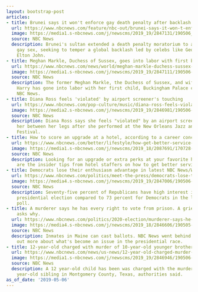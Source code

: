 ```yaml
---
layout: bootstrap-post
articles:
- title: Brunei says it won't enforce gay death penalty after backlash
  url: https://www.nbcnews.com/feature/nbc-out/brunei-says-it-won-t-enforce-gay-death-penalty-after-n1002291
  image: https://media1.s-nbcnews.com/j/newscms/2019_19/2847131/190506_brunei_sultan_07ffb80fb9c2275a835a50e7eaebda94.nbcnews-fp-1200-630.jpg
  source: NBC News
  description: Brunei's sultan extended a death penalty moratorium to a law banning
    gay sex, seeking to temper a global backlash led by celebs like George Clooney,
    Elton John.
- title: Meghan Markle, Duchess of Sussex, goes into labor with first baby
  url: https://www.nbcnews.com/news/world/meghan-markle-duchess-sussex-goes-labor-first-baby-n1002281
  image: https://media1.s-nbcnews.com/j/newscms/2019_19/2847111/190506-harry-meghan-mn-0901_0e9445bf514ea203041701086c6ad1cc.nbcnews-fp-1200-630.jpg
  source: NBC News
  description: The former Meghan Markle, the Duchess of Sussex, and wife of Prince
    Harry has gone into labor with her first child, Buckingham Palace confirmed to
    NBC News.
- title: Diana Ross feels 'violated' by airport screener's touching
  url: https://www.nbcnews.com/pop-culture/music/diana-ross-feels-violated-airport-screener-s-touching-n1002241
  image: https://media2.s-nbcnews.com/j/newscms/2019_19/2846981/190506-diana-ross-mn-0745_8d693cbadd23cc15226b26ede5d05b88.nbcnews-fp-1200-630.jpg
  source: NBC News
  description: Diana Ross says she feels "violated" by an airport screener who touched
    her between her legs after she performed at the New Orleans Jazz and Heritage
    Festival.
- title: How to score an upgrade at a hotel, according to a career concierge
  url: https://www.nbcnews.com/better/lifestyle/how-get-better-service-hotel-according-career-concierge-ncna1001401
  image: https://media1.s-nbcnews.com/j/newscms/2019_18/2087691/170728-better-stock-folding-sheet-ew-127p_3a2a4eb8298884b9791560b624044434.nbcnews-fp-1200-630.jpg
  source: NBC News
  description: Looking for an upgrade or extra perks at your favorite hotel? Here
    are the insider tips from hotel staffers on how to get better service .
- title: Democrats lose their enthusiasm advantage in latest NBC News/WSJ poll
  url: https://www.nbcnews.com/politics/meet-the-press/democrats-lose-their-enthusiasm-advantage-latest-nbc-news-wsj-poll-n1002276
  image: https://media4.s-nbcnews.com/j/newscms/2019_19/2847006/190506-midterm-voters-mn-0755_a6f119c00ddca4b23936dd130461d108.nbcnews-fp-1200-630.jpg
  source: NBC News
  description: Seventy-five percent of Republicans have high interest in the 2020
    presidential election compared to 73 percent for Democrats in the latest NBC News/WSJ
    poll.
- title: A murderer says he has every right to vote from prison. A grieving family
    asks why.
  url: https://www.nbcnews.com/politics/2020-election/murderer-says-he-has-every-right-vote-prison-grieving-family-n1002111
  image: https://media4.s-nbcnews.com/j/newscms/2019_18/2846606/190505-voting-behind-bars-diane-jim-gagnon-se-327p_2fb1ee2a8b7d60de6c0444ea7bfbb34c.nbcnews-fp-1200-630.jpg
  source: NBC News
  description: Inmates in Maine can cast ballots. NBC News went behind bars to find
    out more about what's become an issue in the presidential race.
- title: 12-year-old charged with murder of 10-year-old younger brother
  url: https://www.nbcnews.com/news/us-news/12-year-old-charged-murder-10-year-old-younger-brother-n1002251
  image: https://media1.s-nbcnews.com/j/newscms/2019_19/2846946/190506-conroe-texas-child-killed-mn-0735_86a4bd77e38fd1b5e8fb5bfbc8d484d0.nbcnews-fp-1200-630.jpg
  source: NBC News
  description: A 12 year-old child has been was charged with the murder of their 10
    year-old sibling in Montgomery County, Texas, authorities said.
as_of_date: '2019-05-06'
---
```


